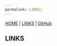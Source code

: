 ```yaml
---
permalink: LINKS/
---
```


[HOME](..) | [LINKS](https://ramantii.github.io/os231/LINKS) | [GitHub](https://github.com/ramantii/os231)

## LINKS
